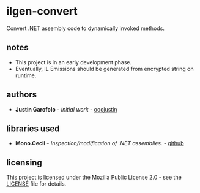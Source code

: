 # ilgen-convert

Convert .NET assembly code to dynamically invoked methods.

## notes

* This project is in an early development phase.
* Eventually, IL Emissions should be generated from encrypted string on runtime.

## authors

* **Justin Garofolo** - *Initial work* - [ooojustin](https://github.com/ooojustin)

## libraries used

* **Mono.Cecil** - *Inspection/modification of .NET assemblies.* - [github](https://github.com/jbevain/cecil)

## licensing

This project is licensed under the Mozilla Public License 2.0 - see the [LICENSE](LICENSE) file for details.
